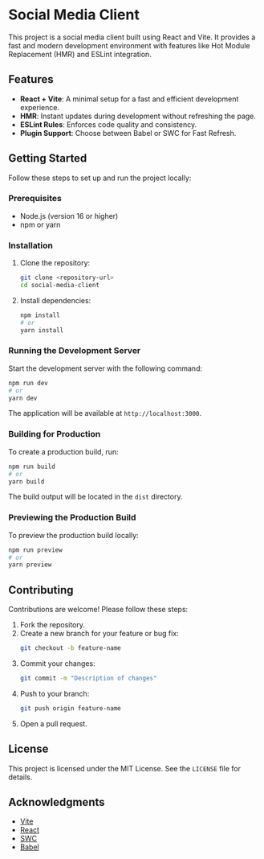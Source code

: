 # Social Media Client

This project is a social media client built using React and Vite. It provides a fast and modern development environment with features like Hot Module Replacement (HMR) and ESLint integration.

## Features

- **React + Vite**: A minimal setup for a fast and efficient development experience.
- **HMR**: Instant updates during development without refreshing the page.
- **ESLint Rules**: Enforces code quality and consistency.
- **Plugin Support**: Choose between Babel or SWC for Fast Refresh.

## Getting Started

Follow these steps to set up and run the project locally:

### Prerequisites

- Node.js (version 16 or higher)
- npm or yarn

### Installation

1. Clone the repository:
   ```bash
   git clone <repository-url>
   cd social-media-client
   ```

2. Install dependencies:
   ```bash
   npm install
   # or
   yarn install
   ```

### Running the Development Server

Start the development server with the following command:
```bash
npm run dev
# or
yarn dev
```

The application will be available at `http://localhost:3000`.

### Building for Production

To create a production build, run:
```bash
npm run build
# or
yarn build
```

The build output will be located in the `dist` directory.

### Previewing the Production Build

To preview the production build locally:
```bash
npm run preview
# or
yarn preview
```

## Contributing

Contributions are welcome! Please follow these steps:

1. Fork the repository.
2. Create a new branch for your feature or bug fix:
   ```bash
   git checkout -b feature-name
   ```
3. Commit your changes:
   ```bash
   git commit -m "Description of changes"
   ```
4. Push to your branch:
   ```bash
   git push origin feature-name
   ```
5. Open a pull request.

## License

This project is licensed under the MIT License. See the `LICENSE` file for details.

## Acknowledgments

- [Vite](https://vitejs.dev/)
- [React](https://reactjs.org/)
- [SWC](https://swc.rs/)
- [Babel](https://babeljs.io/)
